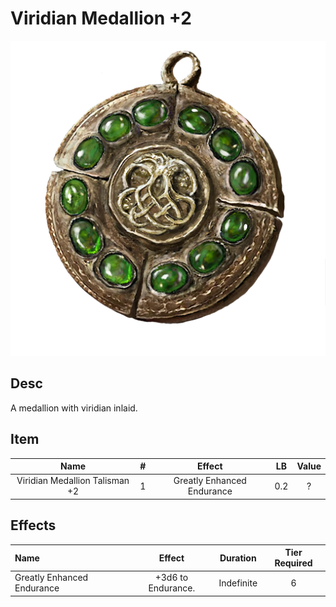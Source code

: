 # Viridian Medallion +2

![Copyrighted Image](ViridianMedallionTalisman+2.png)

## Desc

A medallion with viridian inlaid.

## Item

|              Name              | # |           Effect           | LB | Value |
| :----------------------------: | :-: | :------------------------: | :-: | :---: |
| Viridian Medallion Talisman +2 | 1 | Greatly Enhanced Endurance | 0.2 |   ?   |

## Effects

| Name                       |       Effect       |  Duration  | Tier Required |
| :------------------------- | :----------------: | :--------: | :-----------: |
| Greatly Enhanced Endurance | +3d6 to Endurance. | Indefinite |       6       |
